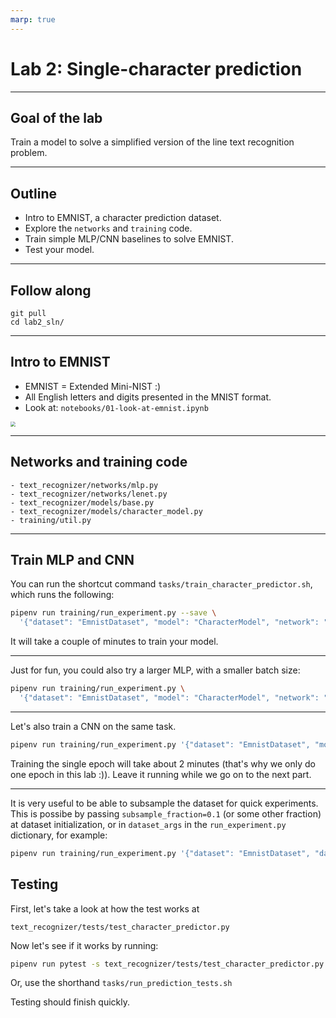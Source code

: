```yaml
---
marp: true
---
```


# Lab 2: Single-character prediction

---

## Goal of the lab

Train a model to solve a simplified version of the line text recognition problem.

---

## Outline

- Intro to EMNIST, a character prediction dataset.
- Explore the `networks` and `training` code.
- Train simple MLP/CNN baselines to solve EMNIST.
- Test your model.

---

## Follow along

```
git pull
cd lab2_sln/
```

---

## Intro to EMNIST

- EMNIST = Extended Mini-NIST :)
- All English letters and digits presented in the MNIST format.
- Look at: `notebooks/01-look-at-emnist.ipynb`

<img src="lab2.assets/emnist.png" style="zoom:50%;" />

---

## Networks and training code

```
- text_recognizer/networks/mlp.py
- text_recognizer/networks/lenet.py
- text_recognizer/models/base.py
- text_recognizer/models/character_model.py
- training/util.py
```

---

## Train MLP and CNN

You can run the shortcut command `tasks/train_character_predictor.sh`, which runs the following:

```sh
pipenv run training/run_experiment.py --save \
  '{"dataset": "EmnistDataset", "model": "CharacterModel", "network": "mlp",  "train_args": {"batch_size": 256}}'
```

It will take a couple of minutes to train your model.

---

Just for fun, you could also try a larger MLP, with a smaller batch size:

```sh
pipenv run training/run_experiment.py \
  '{"dataset": "EmnistDataset", "model": "CharacterModel", "network": "mlp", "network_args": {"num_layers": 8}, "train_args": {"batch_size": 128}}'
```

---

Let's also train a CNN on the same task.

```sh
pipenv run training/run_experiment.py '{"dataset": "EmnistDataset", "model": "CharacterModel", "network": "lenet", "train_args": {"epochs": 1}}'
```

Training the single epoch will take about 2 minutes (that's why we only do one epoch in this lab :)).
Leave it running while we go on to the next part.

---

It is very useful to be able to subsample the dataset for quick experiments.
This is possibe by passing `subsample_fraction=0.1` (or some other fraction) at dataset initialization, or in `dataset_args` in the `run_experiment.py` dictionary, for example:

```sh
pipenv run training/run_experiment.py '{"dataset": "EmnistDataset", "dataset_args": {"subsample_fraction": 0.1}, "model": "CharacterModel", "network": "mlp"}'
```

## Testing

First, let's take a look at how the test works at

```
text_recognizer/tests/test_character_predictor.py
```

Now let's see if it works by running:

```sh
pipenv run pytest -s text_recognizer/tests/test_character_predictor.py
```

Or, use the shorthand `tasks/run_prediction_tests.sh`

Testing should finish quickly.
